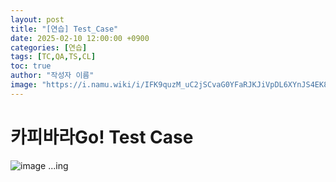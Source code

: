 ```yaml
---
layout: post
title: "[연습] Test_Case"
date: 2025-02-10 12:00:00 +0900
categories: [연습]
tags: [TC,QA,TS,CL]
toc: true
author: "작성자 이름"
image: "https://i.namu.wiki/i/IFK9quzM_uC2jSCvaG0YFaRJKJiVpDL6XYnJS4EK8BU0tDtnlheKO_CaySml3Yd4v_dBrcyX5R9DBcjncT9LPQ.webp"
---
```



# 카피바라Go! Test Case

![image](https://github.com/user-attachments/assets/5963569e-fede-4310-85a0-5dda3da98cfd)
...ing
